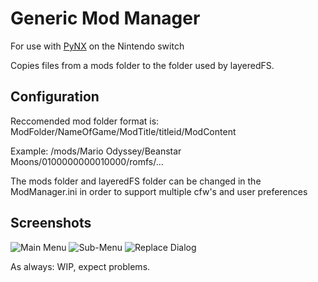 # Generic Mod Manager
For use with [PyNX](https://github.com/nx-python/PyNX) on the Nintendo switch

Copies files from a mods folder to the folder used by layeredFS.
## Configuration
Reccomended mod folder format is: ModFolder/NameOfGame/ModTitle/titleid/ModContent

Example: /mods/Mario Odyssey/Beanstar Moons/0100000000010000/romfs/...

The mods folder and layeredFS folder can be changed in the ModManager.ini in order to support multiple cfw's and user preferences
## Screenshots
![Main Menu](https://image.ibb.co/gFMGLK/2018090302310900_DB1426_D1_DFD034027_CECDE9_C2_DD914_B8.jpg)
![Sub-Menu](https://image.ibb.co/kEnqfK/2018090302312300_DB1426_D1_DFD034027_CECDE9_C2_DD914_B8.jpg)
![Replace Dialog](https://image.ibb.co/hvn1nz/2018090302312800_DB1426_D1_DFD034027_CECDE9_C2_DD914_B8.jpg)

As always: WIP, expect problems.
